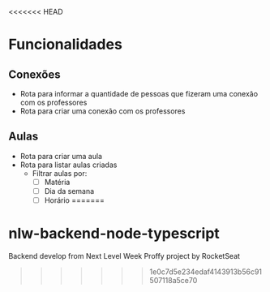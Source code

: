 <<<<<<< HEAD
# Funcionalidades

## Conexões

- Rota para informar a quantidade de pessoas que fizeram uma conexão com os professores
- Rota para criar uma conexão com os professores

## Aulas

- Rota para criar uma aula
- Rota para listar aulas criadas
  - Filtrar aulas por:
    - [ ] Matéria
    - [ ] Dia da semana
    - [ ] Horário
=======
# nlw-backend-node-typescript
Backend develop from Next Level Week Proffy project by RocketSeat
>>>>>>> 1e0c7d5e234edaf4143913b56c91507118a5ce70
